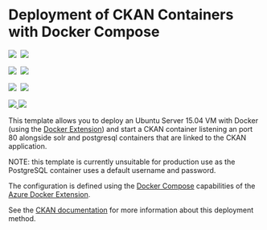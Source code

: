 # Deployment of CKAN Containers with Docker Compose #

<IMG SRC="https://azbotstorage.blob.core.windows.net/badges/docker-ckan/PublicLastTestDate.svg" />&nbsp;
<IMG SRC="https://azbotstorage.blob.core.windows.net/badges/docker-ckan/PublicDeployment.svg" />&nbsp;

<IMG SRC="https://azbotstorage.blob.core.windows.net/badges/docker-ckan/FairfaxLastTestDate.svg" />&nbsp;
<IMG SRC="https://azbotstorage.blob.core.windows.net/badges/docker-ckan/FairfaxDeployment.svg" />&nbsp;

<IMG SRC="https://azbotstorage.blob.core.windows.net/badges/docker-ckan/BestPracticeResult.svg" />&nbsp;
<IMG SRC="https://azbotstorage.blob.core.windows.net/badges/docker-ckan/CredScanResult.svg" />&nbsp;


<a href="https://portal.azure.com/#create/Microsoft.Template/uri/https%3A%2F%2Fraw.githubusercontent.com%2FAzure%2Fazure-quickstart-templates%2Fmaster%2Fdocker-ckan%2Fazuredeploy.json" target="_blank">
	<img src="http://azuredeploy.net/deploybutton.png"/>
</a>
<a href="http://armviz.io/#/?load=https%3A%2F%2Fraw.githubusercontent.com%2FAzure%2Fazure-quickstart-templates%2Fmaster%2Fdocker-ckan%2Fazuredeploy.json" target="_blank">
    <img src="http://armviz.io/visualizebutton.png"/>
</a>

This template allows you to deploy an Ubuntu Server 15.04 VM with
Docker (using the [Docker Extension][ext]) and start a CKAN container
listening an port 80 alongside solr and postgresql containers that are
linked to the CKAN application.

NOTE: this template is currently unsuitable for production use as the
PostgreSQL container uses a default username and password.

The configuration is defined using the [Docker Compose][compose]
capabilities of the [Azure Docker Extension][ext].

See the [CKAN documentation](ckan_install_docs) for more information
about this deployment method.

[ext]: https://github.com/Azure/azure-docker-extension
[compose]: https://docs.docker.com/compose
[ckan_install_docs]: http://docs.ckan.org/en/latest/maintaining/installing/index.html?highlight=docker
